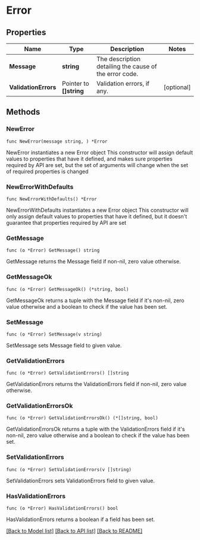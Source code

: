 # Error

## Properties

Name | Type | Description | Notes
------------ | ------------- | ------------- | -------------
**Message** | **string** | The description detailing the cause of the error code. | 
**ValidationErrors** | Pointer to **[]string** | Validation errors, if any. | [optional] 

## Methods

### NewError

`func NewError(message string, ) *Error`

NewError instantiates a new Error object
This constructor will assign default values to properties that have it defined,
and makes sure properties required by API are set, but the set of arguments
will change when the set of required properties is changed

### NewErrorWithDefaults

`func NewErrorWithDefaults() *Error`

NewErrorWithDefaults instantiates a new Error object
This constructor will only assign default values to properties that have it defined,
but it doesn't guarantee that properties required by API are set

### GetMessage

`func (o *Error) GetMessage() string`

GetMessage returns the Message field if non-nil, zero value otherwise.

### GetMessageOk

`func (o *Error) GetMessageOk() (*string, bool)`

GetMessageOk returns a tuple with the Message field if it's non-nil, zero value otherwise
and a boolean to check if the value has been set.

### SetMessage

`func (o *Error) SetMessage(v string)`

SetMessage sets Message field to given value.


### GetValidationErrors

`func (o *Error) GetValidationErrors() []string`

GetValidationErrors returns the ValidationErrors field if non-nil, zero value otherwise.

### GetValidationErrorsOk

`func (o *Error) GetValidationErrorsOk() (*[]string, bool)`

GetValidationErrorsOk returns a tuple with the ValidationErrors field if it's non-nil, zero value otherwise
and a boolean to check if the value has been set.

### SetValidationErrors

`func (o *Error) SetValidationErrors(v []string)`

SetValidationErrors sets ValidationErrors field to given value.

### HasValidationErrors

`func (o *Error) HasValidationErrors() bool`

HasValidationErrors returns a boolean if a field has been set.


[[Back to Model list]](../README.md#documentation-for-models) [[Back to API list]](../README.md#documentation-for-api-endpoints) [[Back to README]](../README.md)


